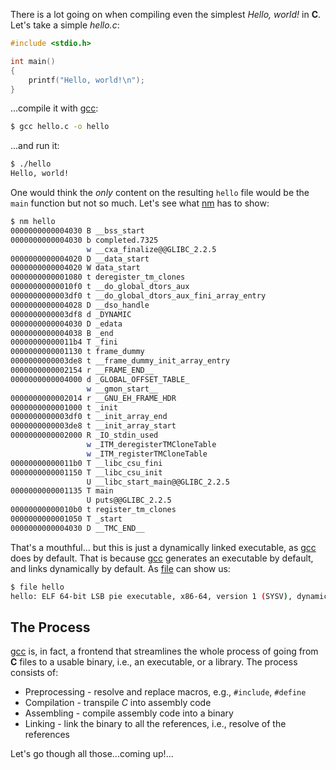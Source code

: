 There is a lot going on when compiling even the simplest _Hello, world!_ in **C**. Let's take a simple _hello.c_:
```c
#include <stdio.h>

int main()
{
    printf("Hello, world!\n");
}
```

...compile it with [gcc](https://linux.die.net/man/1/gcc):
```sh
$ gcc hello.c -o hello
```

...and run it:
```sh
$ ./hello
Hello, world!
```

One would think the _only_ content on the resulting `hello` file would be the `main` function but not so much. Let's see what [nm](https://linux.die.net/man/1/nm) has to show:
```sh
$ nm hello
0000000000004030 B __bss_start
0000000000004030 b completed.7325
                 w __cxa_finalize@@GLIBC_2.2.5
0000000000004020 D __data_start
0000000000004020 W data_start
0000000000001080 t deregister_tm_clones
00000000000010f0 t __do_global_dtors_aux
0000000000003df0 t __do_global_dtors_aux_fini_array_entry
0000000000004028 D __dso_handle
0000000000003df8 d _DYNAMIC
0000000000004030 D _edata
0000000000004038 B _end
00000000000011b4 T _fini
0000000000001130 t frame_dummy
0000000000003de8 t __frame_dummy_init_array_entry
0000000000002154 r __FRAME_END__
0000000000004000 d _GLOBAL_OFFSET_TABLE_
                 w __gmon_start__
0000000000002014 r __GNU_EH_FRAME_HDR
0000000000001000 t _init
0000000000003df0 t __init_array_end
0000000000003de8 t __init_array_start
0000000000002000 R _IO_stdin_used
                 w _ITM_deregisterTMCloneTable
                 w _ITM_registerTMCloneTable
00000000000011b0 T __libc_csu_fini
0000000000001150 T __libc_csu_init
                 U __libc_start_main@@GLIBC_2.2.5
0000000000001135 T main
                 U puts@@GLIBC_2.2.5
00000000000010b0 t register_tm_clones
0000000000001050 T _start
0000000000004030 D __TMC_END__
```

That's a mouthful... but this is just a dynamically linked executable, as [gcc](https://linux.die.net/man/1/gcc) does by default. That is because [gcc](https://linux.die.net/man/1/gcc) generates an executable by default, and links dynamically by default. As [file](https://linux.die.net/man/1/file) can show us:
```sh
$ file hello
hello: ELF 64-bit LSB pie executable, x86-64, version 1 (SYSV), dynamically linked, interpreter /lib64/ld-linux-x86-64.so.2, for GNU/Linux 3.2.0, BuildID[sha1]=16447818ee8a943c740e798502de69368488fbc4, not stripped
```

## The Process

[gcc](https://linux.die.net/man/1/gcc) is, in fact, a frontend that streamlines the whole process of going from **C** files to a usable binary, i.e., an executable, or a library. The process consists of:
- Preprocessing - resolve and replace macros, e.g., `#include`, `#define`
- Compilation - transpile *C* into assembly code
- Assembling - compile assembly code into a binary
- Linking - link the binary to all the references, i.e., resolve of the references

Let's go though all those...coming up!...